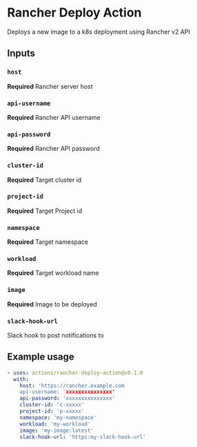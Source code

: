 # Rancher Deploy Action

Deploys a new image to a k8s deployment using Rancher v2 API

## Inputs

### `host`

**Required** Rancher server host

### `api-username`

**Required** Rancher API username

### `api-password`

**Required** Rancher API password

### `cluster-id`

**Required** Target cluster id

### `project-id`

**Required** Target Project id

### `namespace`

**Required** Target namespace

### `workload`

**Required** Target workload name

### `image`

**Required** Image to be deployed

### `slack-hook-url`

Slack hook to post notifications to

## Example usage

```yaml
- uses: actions/rancher-deploy-action@v0.1.0
  with:
    host: 'https://rancher.example.com
    api-username: 'xxxxxxxxxxxxxxx'
    api-password: 'xxxxxxxxxxxxxxx'
    cluster-id: 'c-xxxxx'
    project-id: 'p-xxxxx'
    namespace: 'my-namespace'
    workload: 'my-workload'
    image: 'my-image:latest'
    slack-hook-url: 'https:my-slack-hook-url'
```

